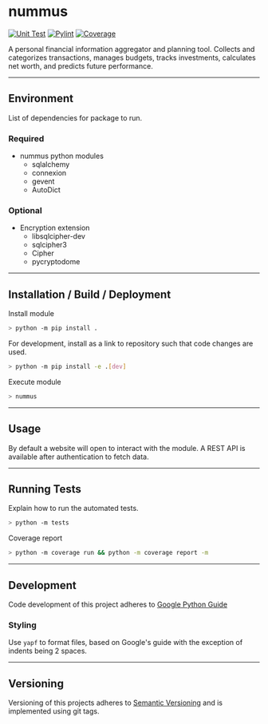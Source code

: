 # nummus

[![Unit Test][unittest-image]][unittest-url] [![Pylint][pylint-image]][pylint-url] [![Coverage][coverage-image]][coverage-url]

A personal financial information aggregator and planning tool. Collects and categorizes transactions, manages budgets, tracks investments, calculates net worth, and predicts future performance.

---

## Environment

List of dependencies for package to run.

### Required

- nummus python modules
  - sqlalchemy
  - connexion
  - gevent
  - AutoDict

### Optional

- Encryption extension
  - libsqlcipher-dev
  - sqlcipher3
  - Cipher
  - pycryptodome

---

## Installation / Build / Deployment

Install module

```bash
> python -m pip install .
```

For development, install as a link to repository such that code changes are used.

```bash
> python -m pip install -e .[dev]
```

Execute module

```bash
> nummus
```

---

## Usage

By default a website will open to interact with the module. A REST API is available after authentication to fetch data.

---

## Running Tests

Explain how to run the automated tests.

```bash
> python -m tests
```

Coverage report

```bash
> python -m coverage run && python -m coverage report -m
```

---

## Development

Code development of this project adheres to [Google Python Guide](https://google.github.io/styleguide/pyguide.html)

### Styling

Use `yapf` to format files, based on Google's guide with the exception of indents being 2 spaces.

---

## Versioning

Versioning of this projects adheres to [Semantic Versioning](https://semver.org/spec/v2.0.0.html) and is implemented using git tags.

[unittest-image]: https://github.com/WattsUp/nummus/actions/workflows/test.yml/badge.svg
[unittest-url]: https://github.com/WattsUp/nummus/actions/workflows/test.yml
[pylint-image]: https://github.com/WattsUp/nummus/actions/workflows/lint.yml/badge.svg
[pylint-url]: https://github.com/WattsUp/nummus/actions/workflows/lint.yml
[coverage-image]: https://img.shields.io/endpoint?url=https://gist.githubusercontent.com/WattsUp/36d9705addcd44fb0fccec1d23dc1338/raw/nummus__heads_master.json
[coverage-url]: https://github.com/WattsUp/nummus/actions/workflows/coverage.yml
